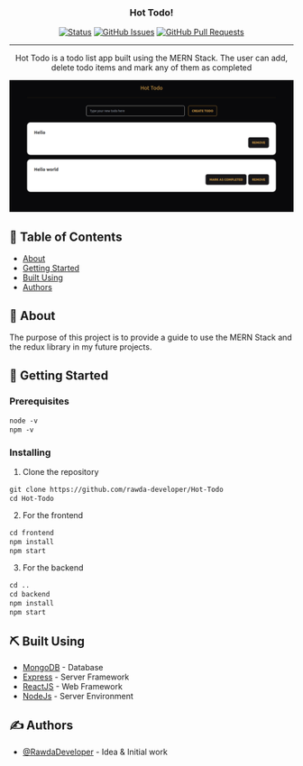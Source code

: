 <h3 align="center">Hot Todo!</h3>

<div align="center">

[![Status](https://img.shields.io/badge/status-active-success.svg)](https://github.com/rawda-developer/Hot-Todo)
[![GitHub Issues](https://img.shields.io/github/issues/kylelobo/The-Documentation-Compendium.svg)](https://github.com/rawda-developer/Hot-Todo/issues)
[![GitHub Pull Requests](https://img.shields.io/github/issues-pr/kylelobo/The-Documentation-Compendium.svg)](https://github.com/rawda-developer/Hot-Todo)

</div>

---

<p align="center"> Hot Todo is a todo list app built using the MERN Stack. The user can add, delete todo items and mark any of them as completed
    <br> 
</p>

![Hot todo](./imgs/hot-todo.png)

## 📝 Table of Contents

- [About](#about)
- [Getting Started](#getting_started)
- [Built Using](#built_using)
- [Authors](#authors)

## 🧐 About <a name = "about"></a>

The purpose of this project is to provide a guide to use the MERN Stack and the redux library in my future projects.

## 🏁 Getting Started <a name = "getting_started"></a>

### Prerequisites

```
node -v
npm -v
```

### Installing

1. Clone the repository

```
git clone https://github.com/rawda-developer/Hot-Todo
cd Hot-Todo
```

2. For the frontend

```
cd frontend
npm install
npm start
```

3. For the backend

```
cd ..
cd backend
npm install
npm start
```

## ⛏️ Built Using <a name = "built_using"></a>

- [MongoDB](https://www.mongodb.com/) - Database
- [Express](https://expressjs.com/) - Server Framework
- [ReactJS](https://create-react-app.dev/) - Web Framework
- [NodeJs](https://nodejs.org/en/) - Server Environment

## ✍️ Authors <a name = "authors"></a>

- [@RawdaDeveloper](https://github.com/rawda-developer/) - Idea & Initial work
